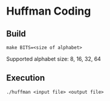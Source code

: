 # Huffman Coding
## Build
```
make BITS=<size of alphabet>
```
Supported alphabet size: 8, 16, 32, 64
## Execution
```
./huffman <input file> <output file>
```